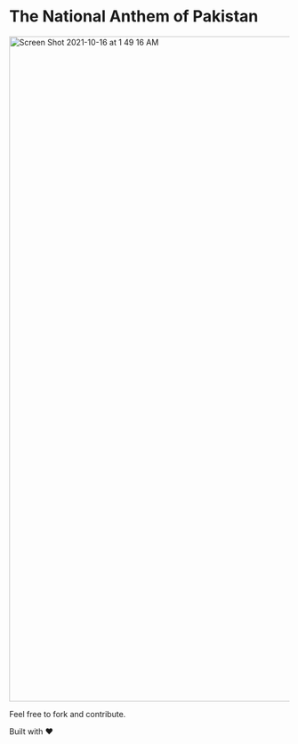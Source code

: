 # The National Anthem of Pakistan

<img width="1193" alt="Screen Shot 2021-10-16 at 1 49 16 AM" src="https://user-images.githubusercontent.com/743962/137551738-a7b9eb31-a7a0-4389-b2c6-43d469cc092c.png">

Feel free to fork and contribute.

Built with ❤️ 
